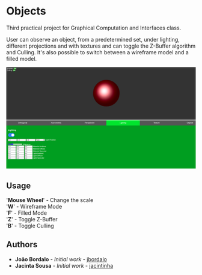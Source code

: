 # Objects

Third practical project for Graphical Computation and Interfaces class.

User can observe an object, from a predetermined set, under lighting, different projections and with textures and can toggle the Z-Buffer algorithm and Culling. It's also possible to switch between a wireframe model and a filled model.

![Alt text](figures/figure.png?raw=true "Sphere with lighting")

## Usage

'**Mouse Wheel**' - Change the scale</br>
'**W**' - Wireframe Mode</br>
'**F**' - Filled Mode</br>
'**Z**' - Toggle Z-Buffer</br>
'**B**' - Toggle Culling</br>

## Authors

- **João Bordalo** - _Initial work_ - [jbordalo](https://github.com/jbordalo)
- **Jacinta Sousa** - _Initial work_ - [jacintinha](https://github.com/jacintinha)

